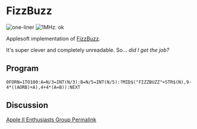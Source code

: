 # FizzBuzz

![one-liner](https://img.shields.io/badge/one--liner-orange) ![1MHz: ok](https://img.shields.io/badge/1MHz-ok-green)

Applesoft implementation of [FizzBuzz](https://en.wikipedia.org/wiki/Fizz_buzz#:~:text=Fizz%20buzz%20is%20a%20group,with%20the%20word%20%22fizzbuzz%22.).

It's super clever and completely unreadable. So... _did I get the job?_

## Program

`0FORN=1TO100:A=N/3=INT(N/3):B=N/5=INT(N/5):?MID$("FIZZBUZZ"+STR$(N),9-4*((AORB)+A),4+4*(A=B)):NEXT`

## Discussion

[Apple II Enthusiasts Group Permalink](https://www.facebook.com/groups/5251478676/permalink/10158219971213677/)
